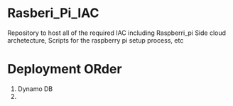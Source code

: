 # Rasberi_Pi_IAC
Repository to host all of the required IAC including Raspberri_pi Side cloud archetecture, Scripts for the raspberry pi setup process, etc

# Deployment ORder
1. Dynamo DB
2. 